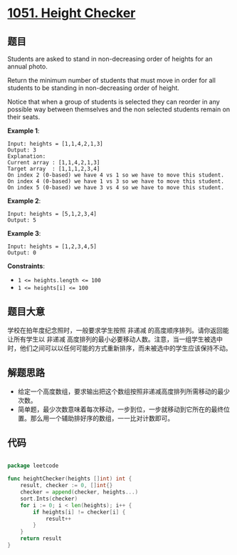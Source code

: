 # [1051. Height Checker](https://leetcode.com/problems/height-checker/)


## 题目

Students are asked to stand in non-decreasing order of heights for an annual photo.

Return the minimum number of students that must move in order for all students to be standing in non-decreasing order of height.

Notice that when a group of students is selected they can reorder in any possible way between themselves and the non selected students remain on their seats.

**Example 1**:

```
Input: heights = [1,1,4,2,1,3]
Output: 3
Explanation: 
Current array : [1,1,4,2,1,3]
Target array  : [1,1,1,2,3,4]
On index 2 (0-based) we have 4 vs 1 so we have to move this student.
On index 4 (0-based) we have 1 vs 3 so we have to move this student.
On index 5 (0-based) we have 3 vs 4 so we have to move this student.
```

**Example 2**:

```
Input: heights = [5,1,2,3,4]
Output: 5
```

**Example 3**:

```
Input: heights = [1,2,3,4,5]
Output: 0
```

**Constraints**:

- `1 <= heights.length <= 100`
- `1 <= heights[i] <= 100`

## 题目大意

学校在拍年度纪念照时，一般要求学生按照 非递减 的高度顺序排列。请你返回能让所有学生以 非递减 高度排列的最小必要移动人数。注意，当一组学生被选中时，他们之间可以以任何可能的方式重新排序，而未被选中的学生应该保持不动。


## 解题思路

- 给定一个高度数组，要求输出把这个数组按照非递减高度排列所需移动的最少次数。
- 简单题，最少次数意味着每次移动，一步到位，一步就移动到它所在的最终位置。那么用一个辅助排好序的数组，一一比对计数即可。

## 代码

```go

package leetcode

func heightChecker(heights []int) int {
	result, checker := 0, []int{}
	checker = append(checker, heights...)
	sort.Ints(checker)
	for i := 0; i < len(heights); i++ {
		if heights[i] != checker[i] {
			result++
		}
	}
	return result
}

```